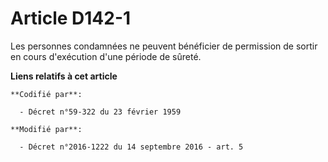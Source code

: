 # Article D142-1

Les personnes condamnées ne peuvent bénéficier de permission de sortir en cours d'exécution d'une période de sûreté.

**Liens relatifs à cet article**

	**Codifié par**:

	  - Décret n°59-322 du 23 février 1959

	**Modifié par**:

	  - Décret n°2016-1222 du 14 septembre 2016 - art. 5
